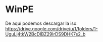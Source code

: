 # WinPE
De aquí podemos descargar la iso:
https://drive.google.com/drive/u/1/folders/1-UguLj4tkW2BcDIBZ29IrDS9DHK7s2_b
